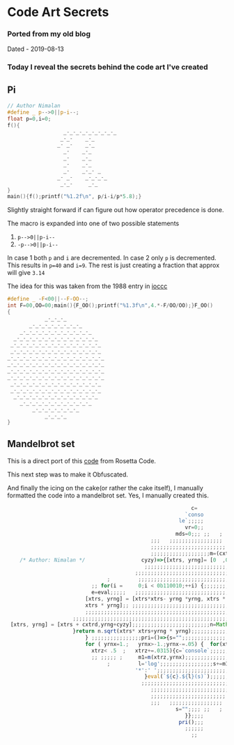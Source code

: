 # Code Art Secrets

### Ported from my old blog

Dated - 2019-08-13

### Today I reveal the secrets behind the code art I've created

## Pi

```c
// Author Nimalan
#define _ p-->0||p-i--;
float p=0,i=0;
f(){
				  _-_-_-_-_-_-_-_-_
				 _-_-    _-_
				_- _-    _-_
				  _-    _-_
				  _-    _-_
				  _-    _-_
				  _-    _-_- _
				_- _-    _-_-_-_
				 _-_-     _-_
}
main(){f();printf("%1.2f\n", p/i-i/p*5.8);}
```

<!-- truncate -->

Slightly straight forward if can figure out how operator precedence is done.

The macro is expanded into one of two possible statements
1. `p-->0||p-i--`
2. `-p-->0||p-i--`  

In case 1 both `p` and `i` are decremented. In case 2 only `p` is decremented.
This results in `p=40` and `i=9`. The rest is just creating a fraction that approx will give `3.14`

The idea for this was taken from the 1988 entry in [ioccc](https://ioccc.org/)

```c
#define _ -F<00||--F-OO--;
int F=00,OO=00;main(){F_OO();printf("%1.3f\n",4.*-F/OO/OO);}F_OO()
{
            _-_-_-_
       _-_-_-_-_-_-_-_-_
    _-_-_-_-_-_-_-_-_-_-_-_
  _-_-_-_-_-_-_-_-_-_-_-_-_-_
 _-_-_-_-_-_-_-_-_-_-_-_-_-_-_
 _-_-_-_-_-_-_-_-_-_-_-_-_-_-_
_-_-_-_-_-_-_-_-_-_-_-_-_-_-_-_
_-_-_-_-_-_-_-_-_-_-_-_-_-_-_-_
_-_-_-_-_-_-_-_-_-_-_-_-_-_-_-_
_-_-_-_-_-_-_-_-_-_-_-_-_-_-_-_
 _-_-_-_-_-_-_-_-_-_-_-_-_-_-_
 _-_-_-_-_-_-_-_-_-_-_-_-_-_-_
  _-_-_-_-_-_-_-_-_-_-_-_-_-_
    _-_-_-_-_-_-_-_-_-_-_-_
        _-_-_-_-_-_-_-_
            _-_-_-_
}
```


## Mandelbrot set

This is a direct port of this [code](https://rosettacode.org/wiki/Mandelbrot_set#Ruby) from Rosetta Code.  

This next step was to make it Obfuscated.

And finally the icing on the cake(or rather the cake itself), I manually formatted the code
into a mandelbrot set. Yes, I manually created this.

```js
                                                           c=
                                                         `conso
                                                       le`;;;;;
                                                         vr=0;;
                                                      mds=0;;; ;;   ;
                                              ;;;   ;;;;;;;;;;;;;;;;;
                                              ;;;;;;;;;;;;;;;;;;;;;;;;  ;;;
                                              ;;;;;;;;;;;;;;;;;;;m=(cxtrd,
    /* Author: Nimalan */                  cyzy)=>{[xtrs, yrng]= [0  ,0];
                                            ;;;;;;;;;;;;;;;;;;;;;;;;;;;;;;
                                         ;;;;;;;;;;;;;;;;;;;;;;;;;;;;;;;;;;;;
                                ;         ;;;;;;;;;;;;;;;;;;;;;;;;;;;;;;;;;;
                           ;; for(i =     0;i < 0b110010;++i) {;;;;;;;;;;;;;
                           e=eval;;;;;   ;;;;;;;;;;;;;;;;;;;;;;;;;;;;;;;;;;;;
                         [xtrs, yrng] = [xtrs*xtrs- yrng *yrng, xtrs * yrng+
                         xtrs * yrng];; ;;;;;;;;;;;;;;;;;;;;;;;;;;;;;;;;;;;;
                         ;;;;;;;;;;;;;;;;;;;;;;;;;;;;;;;;;;;;;;;;;;;;;;;;;;;
                     ;;;;;;;;;;;;;;;;;;;;;;;;;;;;;;;;;;;;;;;;;;;;;;;;;;;;;;;
 [xtrs, yrng] = [xtrs + cxtrd,yrng+cyzy];;;;;;;;;;;;;;;;;;;;;;;;;n=Math;
                     }return n.sqrt(xtrs* xtrs+yrng * yrng);;;;;;;;;;;;;;;
                         } ;;;;;;;;;;;;;;;;pri=()=>{s="";;;;;;;;;;;;;;;;;;;;
                         for ( yrnx=1.;   yrnx>-1.;yrnx-=.05) {  for(xtrz=-2.;
                           xtrz< .5  ;   xtrz+=.0315){c=`console`;;;;;;;;;;;;
                           ;; ;;;;; ;     m1=m(xtrz,yrnx);;;;;;;;;;;;;;;;;;;
                                ;         l='log';;;;;;;;;;;;;;;;;s+=m1<2. ?
                                         '*':' ';;;;;;;;;;;;;;;;;;;;;;;;;;;;;
                                            }eval(`${c}.${l}(s)`);;;;;;;;;
                                           ;;;;;;;;;;;;;;;;;;;;;;;;;;;;;;
                                              ;;;;;;;;;;;;;;;;;;;;;;;;;;;;
                                              ;;;;;;;;;;;;;;;;;;;;;;;;  ;;;
                                              ;;;   ;;;;;;;;;;;;;;;;;
                                                      s="";;;; ;;   ;
                                                         }};;;;
                                                       pri();;;
                                                         ;;;;;;
                                                           ;;
```
